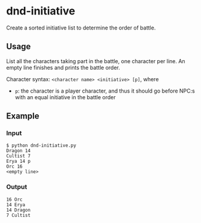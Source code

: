 # dnd-initiative
Create a sorted initiative list to determine the order of battle.

## Usage

List all the characters taking part in the battle, one character per line. An
empty line finishes and prints the battle order.

Character syntax: `<character name> <initiative> [p]`, where

* `p`: the character is a player character, and thus it should go before NPC:s with
an equal initiative in the battle order

## Example

### Input

```
$ python dnd-initiative.py
Dragon 14
Cultist 7
Erya 14 p
Orc 16
<empty line>

```

### Output

```
16 Orc
14 Erya
14 Dragon
7 Cultist
```
